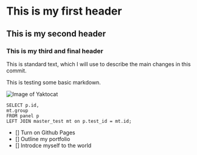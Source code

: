 # This is my first header

## This is my second header

### This is my third and final header

This is standard text, which I will use to describe the main changes in this commit. 

This is testing some basic markdown.

![Image of Yaktocat](https://octodex.github.com/images/yaktocat.png)


```
SELECT p.id,
mt.group
FROM panel p
LEFT JOIN master_test mt on p.test_id = mt.id;
```
- [] Turn on Github Pages
- [] Outline my portfolio
- [] Introdce myself to the world
